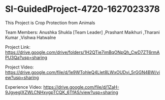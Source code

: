# SI-GuidedProject-4720-1627023378

This Project is Crop Protection from Animals

Team Members:  Anushka Shukla [Team Leader]
               ,Prashant Maikhuri
               ,Tharani Kumar
               ,Vishwa Hatwalne


Project Link: https://drive.google.com/drive/folders/1H2QTie7imBqONpQh_CwD7ZT6rmAPU3Qa?usp=sharing

Project Video: https://drive.google.com/file/d/1e9WTohleQ4Llet8LWxOUDvj_5rGGN4BW/view?usp=sharing


Experience Video: https://drive.google.com/file/d/1ZaH-9JgyegIXZWLCNHxygpTCQK_6TfAS/view?usp=sharing


